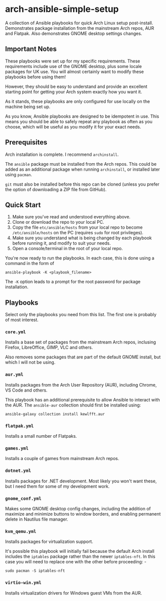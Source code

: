 # arch-ansible-simple-setup
A collection of Ansible playbooks for quick Arch Linux setup post-install. Demonstrates package installation from the mainstream Arch repos, AUR and Flatpak. Also demonstrates GNOME desktop settings changes.

## Important Notes
These playbooks were set up for my specific requirements. These requirements include use of the GNOME desktop, plus some locale packages for UK use. You will almost certainly want to modify these playbooks before using them!

However, they should be easy to understand and provide an excellent starting point for getting your Arch system exactly how you want it.

As it stands, these playbooks are only configured for use locally on the machine being set up.

As you know, Ansible playbooks are designed to be idempotent in use. This means you should be able to safely repeat any playbook as often as you choose, which will be useful as you modify it for your exact needs.

## Prerequisites
Arch installation is complete. I recommend `archinstall`.

The `ansible` package must be installed from the Arch repos. This could be added as an additional package when running `archinstall`, or installed later using `pacman`.

`git` must also be installed before this repo can be cloned (unless you prefer the option of downloading a ZIP file from GitHub).

## Quick Start
1. Make sure you've read and understood everything above.
2. Clone or download the repo to your local PC.
3. Copy the file `etc/ansible/hosts` from your local repo to become `/etc/ansible/hosts` on the PC (requires `sudo` for root privileges).
4. Make sure you understand what is being changed by each playbook before running it, and modify to suit your needs.
5. Open a console/terminal in the root of your local repo.

You're now ready to run the playbooks. In each case, this is done using a command in the form of

`ansible-playbook -K <playbook_filename>`

The `-K` option leads to a prompt for the root password for package installation. 

## Playbooks
Select only the playbooks you need from this list. The first one is probably of most interest.

### `core.yml`
Installs a base set of packages from the mainstream Arch repos, inclusing Firefox, LibreOffice, GIMP, VLC and others.

Also removes some packages that are part of the default GNOME install, but which I will not be using.

### `aur.yml`
Installs packages from the Arch User Repository (AUR), including Chrome, VS Code and others.

This playbook has an additional prerequisite to allow Ansible to interact with the AUR. The `ansible-aur` collection should first be installed using:

`ansible-galaxy collection install kewlfft.aur`

### `flatpak.yml`
Installs a small number of Flatpaks.

### `games.yml`
Installs a couple of games from mainstream Arch repos.

### `dotnet.yml`
Installs packages for .NET development. Most likely you won't want these, but I need them for some of my development work.

### `gnome_conf.yml`
Makes some GNOME desktop config changes, including the addition of maximize and minimize buttons to window borders, and enabling permanent delete in Nautilus file manager.

### `kvm_qemu.yml`
Installs packages for virtualization support.

It's possible this playbook will initially fail because the default Arch install includes the `iptables` package rather than the newer `iptables-nft`. In this case you will need to replace one with the other before proceeding: -

`sudo pacman -S iptables-nft`

### `virtio-win.yml`
Installs virtualization drivers for Windows guest VMs from the AUR.